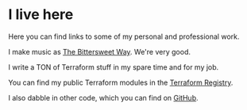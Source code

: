 
# I live here

Here you can find links to some of my personal and professional work.

I make music as [The Bittersweet Way](https://thebittersweetway.com). We're very good.

I write a TON of Terraform stuff in my spare time and for my job.

You can find my public Terraform modules in the [Terraform Registry](https://registry.terraform.io/namespaces/so1omon563).

I also dabble in other code, which you can find on [GitHub](https://github.com/so1omon563).
